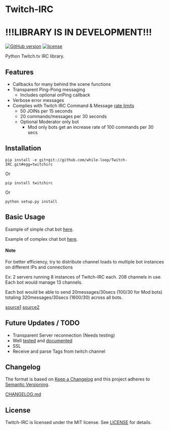 Twitch-IRC
==========

# !!!LIBRARY IS IN DEVELOPMENT!!!

[![GitHub version](https://badge.fury.io/gh/while-loop%2FTwitch-IRC.svg)](https://badge.fury.io/gh/while-loop%2FTwitch-IRC) [![license](https://img.shields.io/github/license/mashape/apistatus.svg)](https://opensource.org/licenses/mit-license.php)   

Python Twitch.tv IRC library.

Features
--------
- Callbacks for many behind the scene functions
- Transparent Ping-Pong messaging
  - Includes optional onPing callback
- Verbose error messages
- Complies with Twitch IRC Command & Message [rate limits](https://help.twitch.tv/customer/portal/articles/1302780-twitch-irc)
    - 50 JOINs per 15 seconds
    - 20 commands/messages per 30 seconds
    - Optional Moderator only bot
        - Mod only bots get an increase rate of 100 commands per 30 secs

Installation
------------
    pip install -e git+git://github.com/while-loop/Twitch-IRC.git#egg=twitchirc
Or

    pip install twitchirc
Or

    python setup.py install

Basic Usage
-----------
Example of simple chat bot [here](docs/echo.py).

Example of complex chat bot [here](docs/example2.py).

#### Note
For better efficiency, try to distribute channel loads to multiple bot instances on different IPs and connections

Ex: 2 servers running 8 instances of Twitch-IRC each.
208 channels in use. Each bot would manage 13 channels.

Each bot would be able to send 20messages/30secs (100/30 for Mod bots) totaling 320messages/30secs (1600/30)
across all bots.

[source1](https://discuss.dev.twitch.tv/t/max-messages-per-user-channel-ip/6321/3)
[source2](https://discuss.dev.twitch.tv/t/twitch-chat-limitations-for-mod-bots/986/13)

Future Updates / TODO
---------------------
- Transparent Server reconnection (Needs testing)
- Well [tested](tests/) and [documented](docs/)
- SSL
- Receive and parse Tags from twitch channel

Changelog
---------

The format is based on [Keep a Changelog](http://keepachangelog.com/) 
and this project adheres to [Semantic Versioning](http://semver.org/).

[CHANGELOG.md](CHANGELOG.md)

License
-------
Twitch-IRC is licensed under the MIT license. See [LICENSE](LICENSE) for details.
